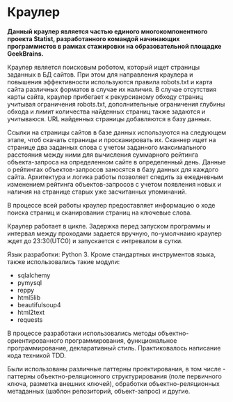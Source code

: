 # Краулер

**Данный краулер является частью единого многокомпонентного проекта Statist, разработанного командой начинающих программистов в рамках стажировки на образовательной площадке GeekBrains.**

Краулер является поисковым роботом, который ищет страницы заданных в БД сайтов. При этом для направления краулера и повышения эффективности используются правила robots.txt и карта сайта различных форматов в случае их наличия.
В случае отсутствия карты сайта, краулер прибегает к рекурсивному обходу страниц учитывая ограничения robots.txt, дополнительные ограничения глубины обхода и лимит количества найденных страниц также задаются и учитываюся. 
URL найденных страницы добавляются в базу данных.

Ссылки на страницы сайтов в базе данных используются на следующем этапе, чтоб скачать страницы и просканировать их. Сканнер ищет на странице два заданных слова с учетом заданного максимального расстояния между ними для вычисления суммарного рейтинга объекта-запроса на определенном сайте в определенный день. Данные о рейтингах объектов-запросов заносятся в базу данных для каждого сайта. Архитектура и логика работы позволяет следить за ежедневным изменением рейтинга объектов-запросов с учетом появления новых и наличия на странице старых уже засчитанных упоминаний.

В процессе всей работы краулер предоставляет информацию о ходе поиска страниц и сканировании страниц на ключевые слова.

Краулер работает в цикле. Задержка перед запуском программы и интервал между проходами задается вручную, по-умолчнаию краулер ждет до 23:30(UTC0) и запускается с интревалом в сутки.

Язык разработки: Python 3.
Кроме стандартных инструментов языка, также использовались такие модули:
- sqlalchemy
- pymysql
- reppy
- html5lib
- beautifulsoup4
- html2text
- requests

В процессе разработаки использовались методы объектно-ориентированного программирования, функциональное программирование, декларативный стиль. Практиковалось написание кода техникой TDD.

Были использованы различные паттерны проектирования, в том числе - паттерны объектно-реляционного структурирования (поле первичного ключа, разметка внешних ключей), обработки объектно-реляционных метаданных (шаблон репозиторий, объект-запрос) и другие.  
